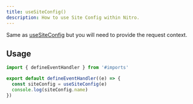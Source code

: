 ```yaml
---
title: useSiteConfig()
description: How to use Site Config within Nitro.
---
```


Same as [useSiteConfig](/docs/site-config/api/use-site-config) but you will need to provide the request context.

## Usage

```ts [serverMiddleware.ts]
import { defineEventHandler } from '#imports'

export default defineEventHandler((e) => {
  const siteConfig = useSiteConfig(e)
  console.log(siteConfig.name)
})
```
